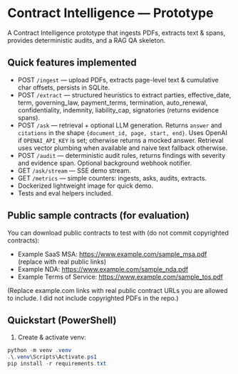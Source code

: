 # Contract Intelligence — Prototype

A Contract Intelligence prototype that ingests PDFs, extracts text & spans, provides deterministic audits, and a RAG QA skeleton.

## Quick features implemented
- POST `/ingest` — upload PDFs, extracts page-level text & cumulative char offsets, persists in SQLite.
- POST `/extract` — structured heuristics to extract parties, effective_date, term, governing_law, payment_terms, termination, auto_renewal, confidentiality, indemnity, liability_cap, signatories (returns evidence spans).
- POST `/ask` — retrieval + optional LLM generation. Returns `answer` and `citations` in the shape `{document_id, page, start, end}`. Uses OpenAI if `OPENAI_API_KEY` is set; otherwise returns a mocked answer. Retrieval uses vector plumbing when available and naive text fallback otherwise.
- POST `/audit` — deterministic audit rules, returns findings with severity and evidence span. Optional background webhook notifier.
- GET `/ask/stream` — SSE demo stream.
- GET `/metrics` — simple counters: ingests, asks, audits, extracts.
- Dockerized lightweight image for quick demo.
- Tests and eval helpers included.

## Public sample contracts (for evaluation)
You can download public contracts to test with (do not commit copyrighted contracts):
- Example SaaS MSA: https://www.example.com/sample_msa.pdf (replace with real public links)
- Example NDA: https://www.example.com/sample_nda.pdf
- Example Terms of Service: https://www.example.com/sample_tos.pdf

(Replace example.com links with real public contract URLs you are allowed to include. I did not include copyrighted PDFs in the repo.)

## Quickstart (PowerShell)
1. Create & activate venv:
```powershell
python -m venv .venv
.\.venv\Scripts\Activate.ps1
pip install -r requirements.txt
